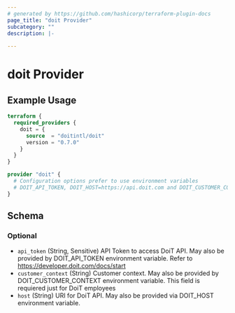 ```yaml
---
# generated by https://github.com/hashicorp/terraform-plugin-docs
page_title: "doit Provider"
subcategory: ""
description: |-
  
---
```


# doit Provider



## Example Usage

```terraform
terraform {
  required_providers {
    doit = {
      source  = "doitintl/doit"
      version = "0.7.0"
    }
  }
}

provider "doit" {
  # Configuration options prefer to use environment variables
  # DOIT_API_TOKEN, DOIT_HOST=https://api.doit.com and DOIT_CUSTOMER_CONTEXT
}
```

<!-- schema generated by tfplugindocs -->
## Schema

### Optional

- `api_token` (String, Sensitive) API Token to access DoiT API. May also be provided by DOIT_API_TOKEN environment variable. Refer to https://developer.doit.com/docs/start
- `customer_context` (String) Customer context. May also be provided by DOIT_CUSTOMER_CONTEXT environment variable. This field is requiered just for DoiT employees
- `host` (String) URI for DoiT API. May also be provided via DOIT_HOST environment variable.
